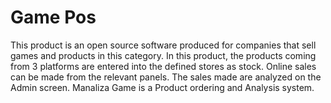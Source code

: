 # Game Pos

This product is an open source software produced for companies that sell games and products in this category. In this product, the products coming from 3 platforms are entered into the defined stores as stock. Online sales can be made from the relevant panels. The sales made are analyzed on the Admin screen. Manaliza Game is a Product ordering and Analysis system.
